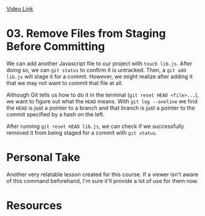 [Video Link](https://egghead.io/lessons/git-remove-files-from-staging-before-committing)

# 03. Remove Files from Staging Before Committing

We can add another Javascript file to our project with `touch lib.js`. After doing so, we can `git status` to confirm it is untracked. Then, a `git add lib.js` will stage it for a commit. However, we might realize after adding it that we may not want to commit that file at all.

Although Git tells us how to do it in the terminal (`git reset HEAD <file>...`), we want to figure out what the `HEAD` means. With `git log --oneline` we find the `HEAD` is just a pointer to a branch and that branch is just a pointer to the commit specified by a hash on the left.

After running `git reset HEAD lib.js`, we can check if we successfully removed it from being staged for a commit with `git status`.

# Personal Take

Another very relatable lesson created for this course. If a viewer isn't aware of this command beforehand, I'm sure it'll provide a lot of use for them now.

# Resources
